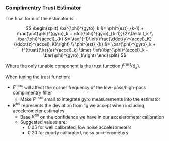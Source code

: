 ### Complimentry Trust Estimator

The final form of the estimator is:

$$
\begin{split}
    \bar{\phi}^{gyro}_k &= \phi^{est}_{k-1} + \frac{\dot{\phi}^{gyro}_k + \dot{\phi}^{gyro}_{k-1}}{2}\Delta t_k \\
    \bar{\phi}^{accel}_{k} &= \tan^{-1}\left(\frac{\ddot{y}^{accel}_K}{\ddot{z}^{accel}_K}\right) \\
    \phi^{est}_{k} &=  \bar{\phi}^{gyro}_k  + f^{trust}(\hat{a}^{accel}_k) \times \left(\bar{\phi}^{accel}_k - \bar{\phi}^{gyro}_k\right)
\end{split}
$$

Where the only tunable component is the trust function $f^{trust}(\hat{a}_k)$.

When tuning the trust function:
* $F^{max}$ will affect the corner frequency of the low-pass/high-pass complimentry filter
  * Make $F^{max}$ small to integrate gyro measurements into the estimator
* $K^{tol}$ represents the deviation from 1g we accept when including accelerometer estimates
  * Base $K^{tol}$ on the confidence we have in our accelerometer calibration
  * Suggested values are:
    * 0.05 for well calibrated, low noise accelerometers
    * 0.20 for poorly calibrated, noisy accelerometers

